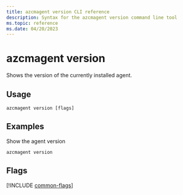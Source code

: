 ```yaml
---
title: azcmagent version CLI reference
description: Syntax for the azcmagent version command line tool
ms.topic: reference
ms.date: 04/20/2023
---
```


# azcmagent version

Shows the version of the currently installed agent.

## Usage

```
azcmagent version [flags]
```

## Examples

Show the agent version

```
azcmagent version
```

## Flags

[!INCLUDE [common-flags](includes/azcmagent-common-flags.md)]

